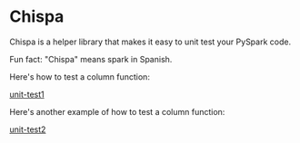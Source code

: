 # Chispa

Chispa is a helper library that makes it easy to unit test your PySpark code.

Fun fact: "Chispa" means spark in Spanish.

Here's how to test a column function:

[unit-test1]("/images/chispa/006-powers-unit-testing-chispa.png")

Here's another example of how to test a column function:

[unit-test2]("/images/chispa/008-unit-test-column-function.png")

